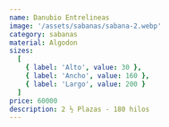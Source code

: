 ```yaml
---
name: Danubio Entrelineas
image: '/assets/sabanas/sabana-2.webp'
category: sabanas
material: Algodon
sizes:
  [
    { label: 'Alto', value: 30 },
    { label: 'Ancho', value: 160 },
    { label: 'Largo', value: 200 }
  ]
price: 60000
description: 2 ½ Plazas - 180 hilos
---
```

